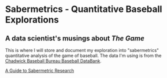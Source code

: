 # Sabermetrics - Quantitative Baseball Explorations
## A data scientist's musings about *The Game*

This is where I will store and document my exploration into "sabermetrics" quantitative analysis of the game of baseball. The data I'm using is from the [Chadwick Baseball Bureau Baseball DataBank](https://github.com/chadwickbureau/baseballdatabank).

[A Guide to Sabermetric Research](https://sabr.org/sabermetrics)
